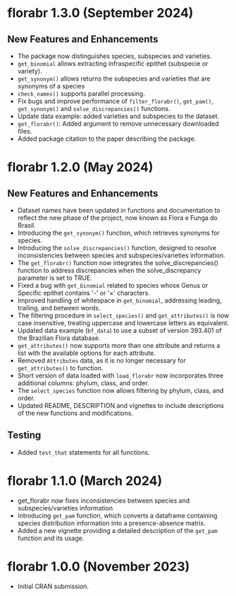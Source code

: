 # florabr 1.3.0 (September 2024)

## New Features and Enhancements

- The package now distinguishes species, subspecies and varieties.
- `get_binomial` allows extracting infraspecific epithet (subspecie or variety).
- `get_synonym()` allows returns the subspecies and varieties that are synonyms of a species
- `check_names()` supports parallel processing.
- Fix bugs and improve performance of `filter_florabr()`, `get_pam()`, `get_synonym()` and `solve_discrepancies()` functions.
- Update data example: added varieties and subspecies to the dataset.
- `get_florabr()`: Added argument to remove unnecessary downloaded files.
- Added package citation to the paper describing the package.

# florabr 1.2.0 (May 2024)

## New Features and Enhancements

- Dataset names have been updated in functions and documentation to reflect the new phase of the project, now known as Flora e Funga do Brasil.
- Introducing the `get_synonym()` function, which retrieves synonyms for species.
- Introducing the `solve_discrepancies()` function, designed to resolve inconsistencies between species and subspecies/varieties information.
- The `get_florabr()` function now integrates the solve_discrepancies() function to address discrepancies when the solve_discrepancy parameter is set to TRUE.
- Fixed a bug with `get_binomial` related to species whose Genus or Specific epithet contains '-' or '×' characters.
- Improved handling of whitespace in `get_binomial`, addressing leading, trailing, and between words.
- The filtering procedure in `select_species()` and `get_attributes()` is now case insensitive, treating uppercase and lowercase letters as equivalent.
- Updated data example (`bf_data`) to use a subset of version 393.401 of the Brazilian Flora database.
- `get_attributes()` now supports more than one attribute and returns a list with the available options for each attribute.
- Removed `Attributes` data, as it is no longer necessary for `get_attributes()` to function.
- Short version of data loaded with `load_florabr` now incorporates three additional columns: phylum, class, and order.
- The `select_species` function now allows filtering by phylum, class, and order.
- Updated README, DESCRIPTION and vignettes to include descriptions of the new functions and modifications.

## Testing

- Added `test_that` statements for all functions.


# florabr 1.1.0 (March 2024)

* get_florabr now fixes inconsistencies between species and subspecies/varieties information
* Introducing `get_pam` function, which converts a dataframe containing species distribution information into a presence-absence matrix.
* Added a new vignette providing a detailed description of the `get_pam` function and its usage.

# florabr 1.0.0 (November 2023)

* Initial CRAN submission.
